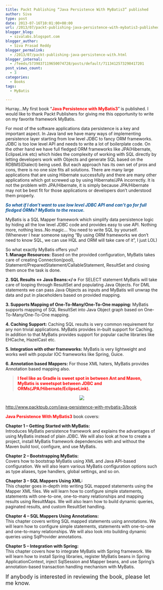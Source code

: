 ```yaml
---
title: Packt Publishing “Java Persistence With MyBatis3” published
author: Siva
type: post
date: 2013-07-16T10:01:00+00:00
url: /2013/07/packt-publishing-java-persistence-with-mybatis3-published/
blogger_blog:
  - sivalabs.blogspot.com
blogger_author:
  - Siva Prasad Reddy
blogger_permalink:
  - /2013/07/packt-publishing-java-persistence-with.html
blogger_internal:
  - /feeds/5739837119650074728/posts/default/7113412573298417201
post_views_count:
  - 3
categories:
  - Books
tags:
  - MyBatis

---
```

Hurray&#8230;My first book &#8220;**<span style="color: red;">Java Persistence with MyBatis3</span>**&#8221; is published. I would like to thank Packt Publishers for giving me this opportunity to write on my favorite framework MyBatis.

For most of the software applications data persistence is a key and important aspect. In Java land we have many ways of implementing persistence layer starting from low level JDBC to fancy ORM frameworks.  
JDBC is too low level API and needs to write a lot of boilerplate code. On the other hand we have full fledged ORM frameworks like JPA(Hibernate, EclipseLink etc) which hides the complexity of working with SQL directly by letting developers work with Objects and generate SQL based on the RDBMS(Dialect) being used. But each approach has its own set of pros and cons, there is no one size fits all solutions. There are many large applications that are using Hibernate successfully and there are many other applications which got screwed up by using Hibernate/JPA incorrectly. It is not the problem with JPA/Hibernate, it is simply because JPA/Hibernate may not be best fit for those applications or developers don&#8217;t understood them properly.

**_<span style="color: #0b5394;">So what if I don&#8217;t want to use low level JDBC API and can&#8217;t go for full fledged ORMs? MyBatis to the rescue.</span>_**

MyBatis is a SQL Mapper framework which simplify data persistence logic by hiding all the low level JDBC code and provides easy to use API. Nothing more, nothing less..No magic&#8230; You need to write SQL by yourself.(Whenever I hear someone saying &#8220;By using ORM frameworks we don&#8217;t need to know SQL, we can use HQL and ORM will take care of it&#8221;, I just LOL)

So what exactly MyBatis offers you?  
**1. Manage Resources:** Based on the provided configuration, MyBatis takes care of creating Connection(pool), Statement/PreparedStatement/CallableStatement, ResultSet and closing them once the task is done.

**2. SQL Results <-> Java Beans:</->** For SELECT statement MyBatis will take care of looping through ResultSet and populating Java Objects. For DML statements we can pass Java Objects as inputs and MyBatis will unwrap the data and put in placeholders based on provided mapping.

**3. Supports Mapping of One-To-Many/One-To-One mapping:** MyBatis supports mapping of SQL ResultSet into Java Object graph based on One-To-Many/One-To-One mapping.

**4. Caching Support:** Caching SQL results is very common requirement for any non trivial applications. MyBatis provides in-built support for Caching. In addition to that MyBatis provides support for popular cache libraries like EHCache, HazelCast etc.

**5. Integration with other frameworks:** MyBatis is very lightweight and works well with popular IOC frameworks like Spring, Guice.

**6. Annotation based Mappers:** For those XML haters, MyBatis provides Annotation based mapping also.  
 <span style="white-space: pre;"></span>

> **<span style="color: red;">I feel like as Gradle is sweet spot in between Ant and Maven, MyBatis is sweetspot between JDBC and ORMs(JPA/Hibernate/EclipseLink).</span>**



<div style="clear: both; text-align: center;">
  <a href="https://i1.wp.com/3.bp.blogspot.com/-RSbCcKxZOrs/UeVeVBS3OMI/AAAAAAAAAxw/61v9fORNoO4/s1600/MyBatis.jpg" style="margin-left: 1em; margin-right: 1em;"><img border="0" src="https://i1.wp.com/3.bp.blogspot.com/-RSbCcKxZOrs/UeVeVBS3OMI/AAAAAAAAAxw/61v9fORNoO4/s320/MyBatis.jpg?resize=259%2C320" data-recalc-dims="1" /></a>
</div>

<http://www.packtpub.com/java-persistence-with-mybatis-3/book>

**<span style="color: red;">Java Persistence With MyBatis3</span>** book covers:

**Chapter 1 &#8211; Getting Started with MyBatis:**  
Introduces MyBatis persistence framework and explains the advantages of using MyBatis instead of plain JDBC. We will also look at how to create a project, install MyBatis framework dependencies with and without the Maven build tool, configure, and use MyBatis.

**Chapter 2 &#8211; Bootstrapping MyBatis:**  
Covers how to bootstrap MyBatis using XML and Java API-based configuration. We will also learn various MyBatis configuration options such as type aliases, type handlers, global settings, and so on.

**Chapter 3 &#8211; SQL Mappers Using XML:&nbsp;**  
This chapter goes in-depth into writing SQL mapped statements using the Mapper XML files. We will learn how to configure simple statements, statements with one-to-one, one-to-many relationships and mapping results using ResultMaps. We will also learn how to build dynamic queries, paginated results, and custom ResultSet handling.

**Chapter 4 &#8211; SQL Mappers Using Annotations:**  
This chapter covers writing SQL mapped statements using annotations. We will learn how to configure simple statements, statements with one-to-one and one-to-many relationships. We will also look into building dynamic queries using SqlProvider annotations.

**Chapter 5 &#8211; Integration with Spring:**  
This chapter covers how to integrate MyBatis with Spring framework. We will learn how to install Spring libraries, register MyBatis beans in Spring ApplicationContext, inject SqlSession and Mapper beans, and use Spring&#8217;s annotation-based transaction handling mechanism with MyBatis.

<span style="font-size: large;">If anybody is interested in reviewing the book, please let me know.</span>

<div>
</div>